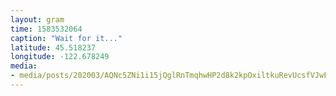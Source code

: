 ```yaml
---
layout: gram
time: 1583532064
caption: "Wait for it..."
latitude: 45.518237
longitude: -122.678249
media:
- media/posts/202003/AQNc5ZNi1i15jQglRnTmqhwHP2d8k2kpOxiltkuRevUcsfVJwFsQMUwkReklDGtvNpyaXz2ofbtiQbkvN5LWALbY37Df7HzB_8wBQ_17856804742791822.mp4
---
```

